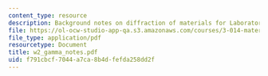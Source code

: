 ```yaml
---
content_type: resource
description: Background notes on diffraction of materials for Laboratory 2.
file: https://ol-ocw-studio-app-qa.s3.amazonaws.com/courses/3-014-materials-laboratory-fall-2006/f791cbcf7044a7ca8b4dfefda258dd2f_w2_gamma_notes.pdf
file_type: application/pdf
resourcetype: Document
title: w2_gamma_notes.pdf
uid: f791cbcf-7044-a7ca-8b4d-fefda258dd2f
---
```

